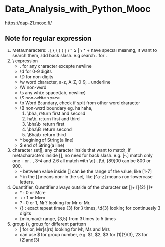 # Data_Analysis_with_Python_Mooc
https://dap-21.mooc.fi/

## Note for regular expression
1. MetaCharacters: . [ { ( ) } ] \ ^ $ | ? * +   have special meaning, if want to search them, add back slash.
e.g search \. for .
2. \ expression    
    - . for any character excepte newline
    - \d for 0-9 digits
    - \D for non-digits
    - \w word character, a-z, A-Z, 0-9, _ underline
    - \W non-word
    - \s any white space(tab, newline)
    - \S non-white space
    - \b Word Boundary, check if split from other word character
    - \B non-word boundary
        eg. ha haha,
        1. \bha, return first and second
        2. ha\b, return first and third
        3. \bha\b, return first
        4. \bha\B, return second
        5. \Bha\b, return third
    - ^ begining of String(a line)
    - $ end of String(a line)
3. character set[], any character inside that want to match, if metacharacters inside [], no need for back slash. e.g. [-.] match only one - or . , 3-4 and 2.6 all match with \d[-.]\d, [89]00 can be 800 or 900.
    - \- between value inside [] can be the range of the value, like [1-7]
    - ^ in the [] means non-in the set, like [^a-z] means non-lowercase letters.
4. Quantifier, Quantifier always outside of the character set []+ []{2} []*
    - \* : 0 or More
    - \+ : 1 or More
    - ? : 0 or 1, Mr\.? looking for Mr or Mr.
    - {} : exact repeat times {3} for 3 times, \d{3} looking for continuesly 3 digits
    - {min,max}: range, {3,5} from 3 times to 5 times
5. group (), group for different parttern
    - | for or, M(r|s|rs) looking for Mr, Ms and Mrs
    - can use $ for group number, e.g. $1, $2, $3 for (1)(2)(3), $2$3 for (2)and(3)